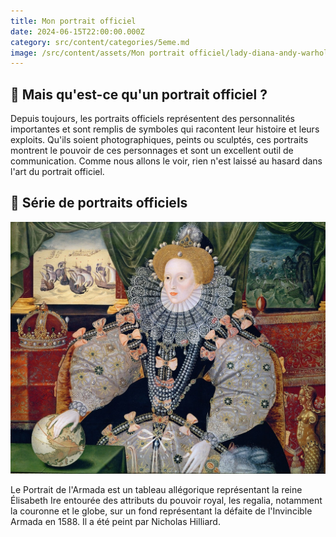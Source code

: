 ```yaml
---
title: Mon portrait officiel
date: 2024-06-15T22:00:00.000Z
category: src/content/categories/5eme.md
image: /src/content/assets/Mon portrait officiel/lady-diana-andy-warhol Grande.jpeg
---
```


## 👑 Mais qu'est-ce qu'un portrait officiel ?

Depuis toujours, les portraits officiels représentent des personnalités importantes et sont remplis de symboles qui racontent leur histoire et leurs exploits. Qu'ils soient photographiques, peints ou sculptés, ces portraits montrent le pouvoir de ces personnages et sont un excellent outil de communication. Comme nous allons le voir, rien n'est laissé au hasard dans l'art du portrait officiel.

## 👀 Série de portraits officiels

![](</src/content/assets/Mon portrait officiel/Elizabeth 1 Grande.jpeg>)

Le Portrait de l'Armada est un tableau allégorique représentant la reine Élisabeth Ire entourée des attributs du pouvoir royal, les regalia, notamment la couronne et le globe, sur un fond représentant la défaite de l'Invincible Armada en 1588. Il a été peint par Nicholas Hilliard.
